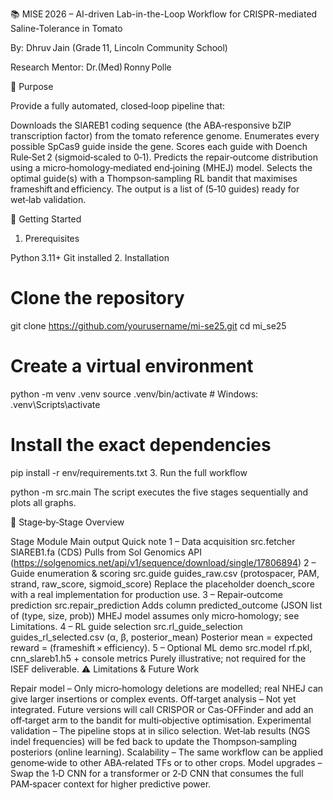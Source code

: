 📚 MISE 2026 – AI-driven Lab-in-the-Loop Workflow for CRISPR-mediated Saline-Tolerance in Tomato

By: Dhruv Jain (Grade 11, Lincoln Community School)


Research Mentor: Dr.(Med) Ronny Polle


🎯 Purpose

Provide a fully automated, closed‑loop pipeline that:

Downloads the SlAREB1 coding sequence (the ABA‑responsive bZIP transcription factor) from the tomato reference genome.
Enumerates every possible SpCas9 guide inside the gene.
Scores each guide with Doench Rule‑Set 2 (sigmoid‑scaled to 0‑1).
Predicts the repair‑outcome distribution using a micro‑homology‑mediated end‑joining (MHEJ) model.
Selects the optimal guide(s) with a Thompson‑sampling RL bandit that maximises frameshift and efficiency.
The output is a list of (5‑10 guides) ready for wet‑lab validation.

🚀 Getting Started

1. Prerequisites

Python 3.11+
Git installed
2. Installation

# Clone the repository
git clone https://github.com/yourusername/mi-se25.git
cd mi_se25

# Create a virtual environment
python -m venv .venv
source .venv/bin/activate      # Windows: .venv\Scripts\activate

# Install the exact dependencies
pip install -r env/requirements.txt
3. Run the full workflow

python -m src.main
The script executes the five stages sequentially and plots all graphs.


🧩 Stage‑by‑Stage Overview

Stage	Module	Main output	Quick note
1 – Data acquisition	src.fetcher	SlAREB1.fa (CDS)	Pulls from Sol Genomics API (https://solgenomics.net/api/v1/sequence/download/single/17806894)
2 – Guide enumeration & scoring	src.guide	guides_raw.csv (protospacer, PAM, strand, raw_score, sigmoid_score)	Replace the placeholder doench_score with a real implementation for production use.
3 – Repair‑outcome prediction	src.repair_prediction	Adds column predicted_outcome (JSON list of (type, size, prob))	MHEJ model assumes only micro‑homology; see Limitations.
4 – RL guide selection	src.rl_guide_selection	guides_rl_selected.csv (α, β, posterior_mean)	Posterior mean = expected reward = (frameshift × efficiency).
5 – Optional ML demo	src.model	rf.pkl, cnn_slareb1.h5 + console metrics	Purely illustrative; not required for the ISEF deliverable.
⚠️ Limitations & Future Work

Repair model – Only micro‑homology deletions are modelled; real NHEJ can give larger insertions or complex events.
Off‑target analysis – Not yet integrated. Future versions will call CRISPOR or Cas‑OFFinder and add an off‑target arm to the bandit for multi‑objective optimisation.
Experimental validation – The pipeline stops at in silico selection. Wet‑lab results (NGS indel frequencies) will be fed back to update the Thompson‑sampling posteriors (online learning).
Scalability – The same workflow can be applied genome‑wide to other ABA‑related TFs or to other crops.
Model upgrades – Swap the 1‑D CNN for a transformer or 2‑D CNN that consumes the full PAM‑spacer context for higher predictive power.

